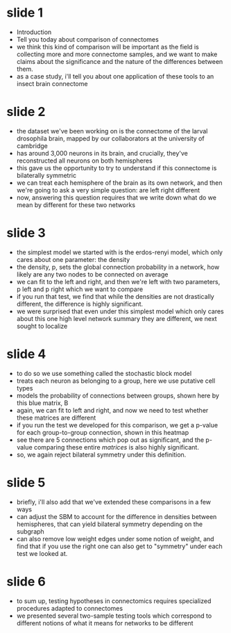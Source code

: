 # slide 1
- Introduction
- Tell you today about comparison of connectomes
- we think this kind of comparison will be important as the field is collecting more
  and more connectome samples, and we want to make claims about the significance and the nature of the differences between them.
- as a case study, i'll tell you about one application of these tools to an insect brain connectome

# slide 2
- the dataset we've been working on is the connectome of the larval drosophila brain, mapped by our collaborators at the university of cambridge
- has around 3,000 neurons in its brain, and crucially, they've reconstructed all neurons on both hemispheres
- this gave us the opportunity to try to understand if this connectome is bilaterally symmetric
- we can treat each hemisphere of the brain as its own network, and then we're going to ask a very simple question: are left right different
- now, answering this question requires that we write down what do we mean by different
  for these two networks

# slide 3
- the simplest model we started with is the erdos-renyi model, which only cares about one parameter: the density
- the density, p, sets the global connection probability in a network, how likely are any two nodes to be connected on average
- we can fit to the left and right, and then we're left with two parameters, p left and p right which we want to compare 
- if you run that test, we find that while the densities are not drastically different, the difference is highly significant. 
- we were surprised that even under this simplest model which only cares about this one high level network summary they are different, we next sought to localize 

# slide 4 
- to do so we use something called the stochastic block model
- treats each neuron as belonging to a group, here we use putative cell types
- models the probability of connections between groups, shown here by this blue matrix, B
- again, we can fit to left and right, and now we need to test whether these
matrices are different
- if you run the test we developed for this comparison, we get a p-value for each group-to-group connection, shown in this heatmap
- see there are 5 connections which pop out as significant, and the p-value comparing these entire *matrices* is also highly significant. 
- so, we again reject bilateral symmetry under this definition.

# slide 5
- briefly, i'll also add that we've extended these comparisons in a few ways
- can adjust the SBM to account for the difference in densities between hemispheres, that can yield bilateral symmetry depending on the subgraph
- can also remove low weight edges under some notion of weight, and find that 
if you use the right one can also get to "symmetry" under each test we looked at.

# slide 6
- to sum up, testing hypotheses in connectomics requires specialized procedures adapted to connectomes
- we presented several two-sample testing tools which correspond to different notions of what it means for networks to be different